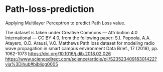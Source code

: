 # Path-loss-prediction
Applying Multilayer Perceptron to predict Path Loss value.

The dataset is taken under Creative Commons — Attribution 4.0 International — CC BY 4.0,
from the following paper:
S.I. Popoola, A.A. Atayero, O.D. Arausi, V.O. Matthews
Path loss dataset for modeling radio wave propagation in smart campus environment
Data Brief., 17 (2018), pp. 1062-1073
https://doi.org/10.1016/j.dib.2018.02.026
https://www.sciencedirect.com/science/article/pii/S2352340918301422?via%3Dihub#bibliog0005
